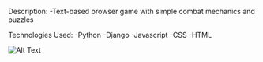 Description:
-Text-based browser game with simple combat mechanics and puzzles

Technologies Used:
-Python
-Django
-Javascript
-CSS
-HTML

![Alt Text](https://media.giphy.com/media/kGFdS6TwyNip838g4Y/giphy.gif)
